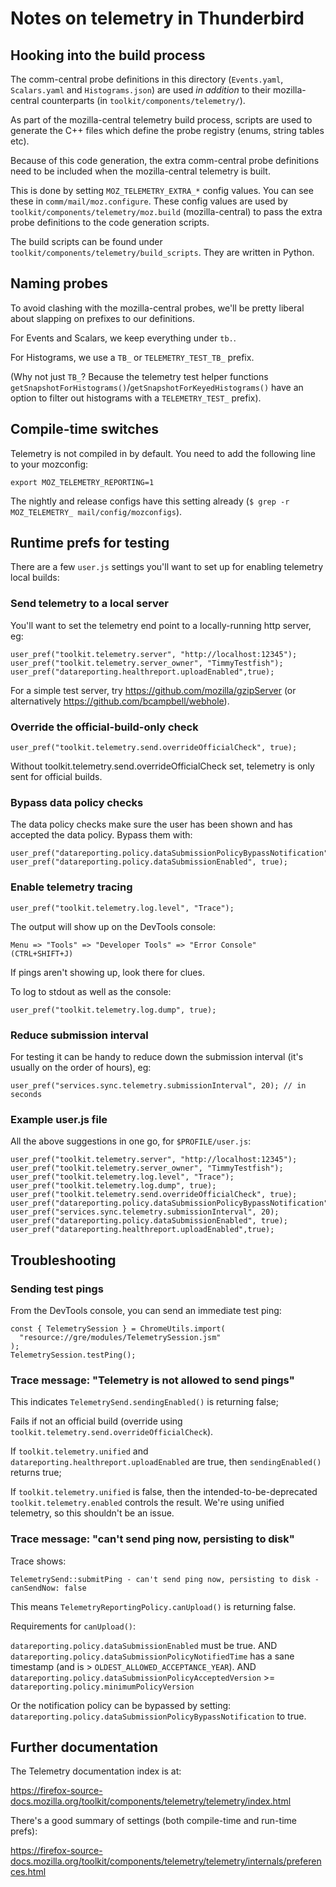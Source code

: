 # Notes on telemetry in Thunderbird

## Hooking into the build process

The comm-central probe definitions in this directory (`Events.yaml`,
`Scalars.yaml` and `Histograms.json`) are used _in addition_ to
their mozilla-central counterparts (in `toolkit/components/telemetry/`).

As part of the mozilla-central telemetry build process, scripts are used to
generate the C++ files which define the probe registry (enums, string tables
etc).

Because of this code generation, the extra comm-central probe definitions
need to be included when the mozilla-central telemetry is built.

This is done by setting `MOZ_TELEMETRY_EXTRA_*` config values. You can
see these in `comm/mail/moz.configure`.
These config values are used by `toolkit/components/telemetry/moz.build`
(mozilla-central) to pass the extra probe definitions to the code
generation scripts.

The build scripts can be found under `toolkit/components/telemetry/build_scripts`.
They are written in Python.

## Naming probes

To avoid clashing with the mozilla-central probes, we'll be pretty liberal
about slapping on prefixes to our definitions.

For Events and Scalars, we keep everything under `tb.`.

For Histograms, we use a `TB_` or `TELEMETRY_TEST_TB_` prefix.

(Why not just `TB_`? Because the telemetry test helper functions
`getSnapshotForHistograms()`/`getSnapshotForKeyedHistograms()` have an option
to filter out histograms with a `TELEMETRY_TEST_` prefix).

## Compile-time switches

Telemetry is not compiled in by default. You need to add the following line
to your mozconfig:

    export MOZ_TELEMETRY_REPORTING=1

The nightly and release configs have this setting already (`$ grep -r MOZ_TELEMETRY_ mail/config/mozconfigs`).

## Runtime prefs for testing

There are a few `user.js` settings you'll want to set up for enabling telemetry local builds:

### Send telemetry to a local server

You'll want to set the telemetry end point to a locally-running http server, eg:
```
user_pref("toolkit.telemetry.server", "http://localhost:12345");
user_pref("toolkit.telemetry.server_owner", "TimmyTestfish");
user_pref("datareporting.healthreport.uploadEnabled",true);
```

For a simple test server, try https://github.com/mozilla/gzipServer
(or alternatively https://github.com/bcampbell/webhole).

### Override the official-build-only check

```
user_pref("toolkit.telemetry.send.overrideOfficialCheck", true);
```

Without toolkit.telemetry.send.overrideOfficialCheck set, telemetry is only sent for official builds.

### Bypass data policy checks

The data policy checks make sure the user has been shown and
has accepted the data policy. Bypass them with:

```
user_pref("datareporting.policy.dataSubmissionPolicyBypassNotification",true);
user_pref("datareporting.policy.dataSubmissionEnabled", true);
```

### Enable telemetry tracing

```
user_pref("toolkit.telemetry.log.level", "Trace");
```

The output will show up on the DevTools console:

    Menu => "Tools" => "Developer Tools" => "Error Console"  (CTRL+SHIFT+J)

If pings aren't showing up, look there for clues.

To log to stdout as well as the console:
```
user_pref("toolkit.telemetry.log.dump", true);
```

### Reduce submission interval

For testing it can be handy to reduce down the submission interval (it's
usually on the order of hours), eg:
```
user_pref("services.sync.telemetry.submissionInterval", 20); // in seconds
```

### Example user.js file

All the above suggestions in one go, for `$PROFILE/user.js`:

```
user_pref("toolkit.telemetry.server", "http://localhost:12345");
user_pref("toolkit.telemetry.server_owner", "TimmyTestfish");
user_pref("toolkit.telemetry.log.level", "Trace");
user_pref("toolkit.telemetry.log.dump", true);
user_pref("toolkit.telemetry.send.overrideOfficialCheck", true);
user_pref("datareporting.policy.dataSubmissionPolicyBypassNotification",true);
user_pref("services.sync.telemetry.submissionInterval", 20);
user_pref("datareporting.policy.dataSubmissionEnabled", true);
user_pref("datareporting.healthreport.uploadEnabled",true);
```

## Troubleshooting

### Sending test pings

From the DevTools console, you can send an immediate test ping:

```
const { TelemetrySession } = ChromeUtils.import(
  "resource://gre/modules/TelemetrySession.jsm"
);
TelemetrySession.testPing();
```

### Trace message: "Telemetry is not allowed to send pings"

This indicates `TelemetrySend.sendingEnabled()` is returning false;

Fails if not an official build (override using `toolkit.telemetry.send.overrideOfficialCheck`).

If `toolkit.telemetry.unified` and `datareporting.healthreport.uploadEnabled` are true, then
`sendingEnabled()` returns true;

If `toolkit.telemetry.unified` is false, then the intended-to-be-deprecated `toolkit.telemetry.enabled` controls the result.
We're using unified telemetry, so this shouldn't be an issue.

### Trace message: "can't send ping now, persisting to disk"

Trace shows:
```
TelemetrySend::submitPing - can't send ping now, persisting to disk - canSendNow: false
```

This means `TelemetryReportingPolicy.canUpload()` is returning false.

Requirements for `canUpload()`:

`datareporting.policy.dataSubmissionEnabled` must be true.
AND
`datareporting.policy.dataSubmissionPolicyNotifiedTime` has a sane timestamp (and is > `OLDEST_ALLOWED_ACCEPTANCE_YEAR`).
AND
`datareporting.policy.dataSubmissionPolicyAcceptedVersion` >= `datareporting.policy.minimumPolicyVersion`

Or the notification policy can be bypassed by setting:
`datareporting.policy.dataSubmissionPolicyBypassNotification` to true.

## Further documentation

The Telemetry documentation index is at:

https://firefox-source-docs.mozilla.org/toolkit/components/telemetry/telemetry/index.html

There's a good summary of settings (both compile-time and run-time prefs):

https://firefox-source-docs.mozilla.org/toolkit/components/telemetry/telemetry/internals/preferences.html

